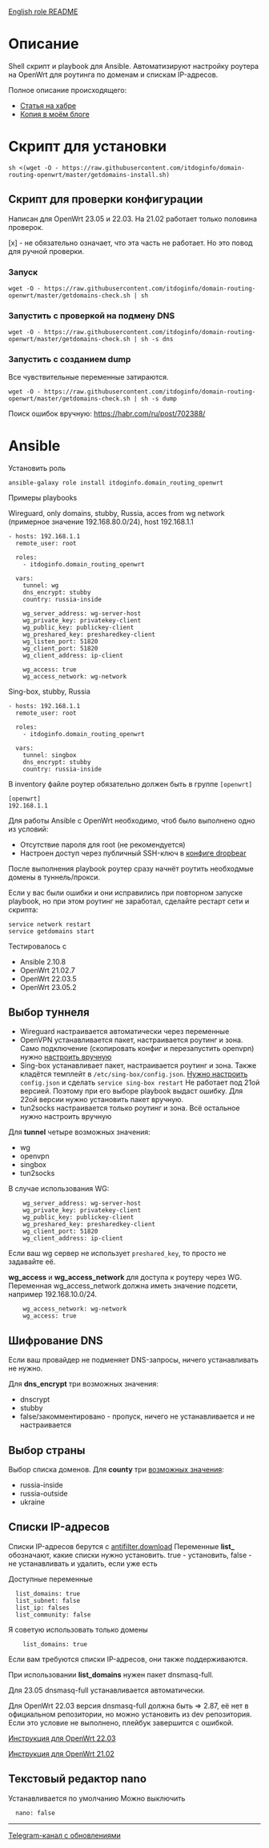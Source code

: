 [English role README](https://github.com/itdoginfo/domain-routing-openwrt/blob/role/README.EN.md)

# Описание
Shell скрипт и playbook для Ansible. Автоматизируют настройку роутера на OpenWrt для роутинга по доменам и спискам IP-адресов.

Полное описание происходящего:
- [Статья на хабре](https://habr.com/ru/articles/767464/)
- [Копия в моём блоге](https://itdog.info/tochechnyj-obhod-blokirovok-po-domenam-na-routere-s-openwrt/)

# Скрипт для установки
```
sh <(wget -O - https://raw.githubusercontent.com/itdoginfo/domain-routing-openwrt/master/getdomains-install.sh)
```

## Скрипт для проверки конфигурации
Написан для OpenWrt 23.05 и 22.03. На 21.02 работает только половина проверок.

[x] - не обязательно означает, что эта часть не работает. Но это повод для ручной проверки.

### Запуск
```
wget -O - https://raw.githubusercontent.com/itdoginfo/domain-routing-openwrt/master/getdomains-check.sh | sh
```

### Запустить с проверкой на подмену DNS
```
wget -O - https://raw.githubusercontent.com/itdoginfo/domain-routing-openwrt/master/getdomains-check.sh | sh -s dns
```

### Запустить с созданием dump
Все чувствительные переменные затираются.

```
wget -O - https://raw.githubusercontent.com/itdoginfo/domain-routing-openwrt/master/getdomains-check.sh | sh -s dump
```

Поиск ошибок вручную: https://habr.com/ru/post/702388/

# Ansible
Установить роль
```
ansible-galaxy role install itdoginfo.domain_routing_openwrt
```

Примеры playbooks

Wireguard, only domains, stubby, Russia, acces from wg network (примерное значение 192.168.80.0/24), host 192.168.1.1
```
- hosts: 192.168.1.1
  remote_user: root

  roles:
    - itdoginfo.domain_routing_openwrt

  vars:
    tunnel: wg
    dns_encrypt: stubby
    country: russia-inside

    wg_server_address: wg-server-host
    wg_private_key: privatekey-client
    wg_public_key: publickey-client
    wg_preshared_key: presharedkey-client
    wg_listen_port: 51820
    wg_client_port: 51820
    wg_client_address: ip-client

    wg_access: true
    wg_access_network: wg-network
```

Sing-box, stubby, Russia
```
- hosts: 192.168.1.1
  remote_user: root

  roles:
    - itdoginfo.domain_routing_openwrt

  vars:
    tunnel: singbox
    dns_encrypt: stubby
    country: russia-inside
```

В inventory файле роутер обязательно должен быть в группе `[openwrt]`
```
[openwrt]
192.168.1.1
```

Для работы Ansible c OpenWrt необходимо, чтоб было выполнено одно из условий:
- Отсутствие пароля для root (не рекомендуется)
- Настроен доступ через публичный SSH-ключ в [конфиге dropbear](https://openwrt.org/docs/guide-user/security/dropbear.public-key.auth)

После выполнения playbook роутер сразу начнёт роутить необходмые домены в туннель/прокси.

Если у вас были ошибки и они исправились при повторном запуске playbook, но при этом роутинг не заработал, сделайте рестарт сети и скрипта:
```
service network restart
service getdomains start
```

Тестировалось с
- Ansible 2.10.8
- OpenWrt 21.02.7
- OpenWrt 22.03.5
- OpenWrt 23.05.2

## Выбор туннеля
- Wireguard настраивается автоматически через переменные
- OpenVPN устанавливается пакет, настраивается роутинг и зона. Само подключение (скопировать конфиг и перезапустить openvpn) нужно [настроить вручную](https://itdog.info/nastrojka-klienta-openvpn-na-openwrt/)
- Sing-box устанавливает пакет, настраивается роутинг и зона. Также кладётся темплейт в `/etc/sing-box/config.json`. [Нужно настроить](https://habr.com/ru/articles/767458/) `config.json` и сделать `service sing-box restart`
Не работает под 21ой версией. Поэтому при его выборе playbook выдаст ошибку.
Для 22ой версии нужно установить пакет вручную.
- tun2socks настраивается только роутинг и зона. Всё остальное нужно настроить вручную

Для **tunnel** четыре возможных значения:
- wg
- openvpn
- singbox
- tun2socks

В случае использования WG:
```
    wg_server_address: wg-server-host
    wg_private_key: privatekey-client
    wg_public_key: publickey-client
    wg_preshared_key: presharedkey-client
    wg_client_port: 51820
    wg_client_address: ip-client
```

Если ваш wg сервер не использует `preshared_key`, то просто не задавайте её.

**wg_access** и **wg_access_network** для доступа к роутеру через WG. Переменная wg_access_network должна иметь значение подсети, например 192.168.10.0/24.
```
    wg_access_network: wg-network
    wg_access: true
```

## Шифрование DNS
Если ваш провайдер не подменяет DNS-запросы, ничего устанавливать не нужно.

Для **dns_encrypt** три возможных значения:
- dnscrypt
- stubby
- false/закомментировано - пропуск, ничего не устанавливается и не настраивается

## Выбор страны
Выбор списка доменов.
Для **county** три [возможных значения](https://github.com/itdoginfo/allow-domains):
- russia-inside
- russia-outside
- ukraine

## Списки IP-адресов
Списки IP-адресов берутся с [antifilter.download](https://antifilter.download/)
Переменные **list_** обозначают, какие списки нужно установить. true - установить, false - не устанавливать и удалить, если уже есть

Доступные переменные
```
  list_domains: true
  list_subnet: false
  list_ip: falses
  list_community: false
```

Я советую использовать только домены
```
    list_domains: true
```
Если вам требуются списки IP-адресов, они также поддерживаются.

При использовании **list_domains** нужен пакет dnsmasq-full.

Для 23.05 dnsmasq-full устанавливается автоматически.

Для OpenWrt 22.03 версия dnsmasq-full должна быть => 2.87, её нет в официальном репозитории, но можно установить из dev репозитория. Если это условие не выполнено, плейбук завершится с ошибкой.

[Инструкция для OpenWrt 22.03](https://t.me/itdoginf/12)

[Инструкция для OpenWrt 21.02](https://t.me/itdoginfo/8)

## Текстовый редактор nano
Устанавливается по умолчанию
Можно выключить
```
  nano: false
```

---

[Telegram-канал с обновлениями](https://t.me/+lW1HmBO_Fa00M2Iy)